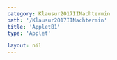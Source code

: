 ```yaml
---
category: Klausur2017IINachtermin
path: '/Klausur2017IINachtermin'
title: 'AppletB1'
type: 'Applet'

layout: nil
---
```

<link type="text/css" href="https://cdnjs.cloudflare.com/ajax/libs/jsxgraph/0.99.6/jsxgraph.css"><link rel="stylesheet" type="text/css" href="{{ site.jsxurl }}/jsxgraph.css" />
<div id="JXG5f3b935a-9326-476c-8e10-99ae943ef28c" class="jxgbox" style="width:500px; height:500px">
<script type="text/javascript">
    (function() {
	const board = JXG.JSXGraph.initBoard('5f3b935a-9326-476c-8e10-99ae943ef28c', {
    							boundingbox: [-15, 15, 15, -15],
                  showFullscreen: true, axis: true
              });

var P = board.create('point', [-9, 44], {name:'P', color:'green', label:{fontsize:16, position:'bot'}, size:2});
var Q = board.create('point', [6, 14], {name:'Q', fixed:true, color:'green', label:{fontsize:16, position:'bot'}, size:2});

var b = board.create('slider', [[30,30], [50,30], [-5, -0.8, 5]]);  
var c = board.create('slider', [[30,20], [50,20], [-5, 4.4, 5]]); 
board.create('text', [27, 30, 'b']);
board.create('text', [27, 20, 'c']);

var f = x => 0.4*x*x+b.Value()*x+c.Value();
var pf = board.create('functiongraph', [f], {strokeWidth:3, strokeColor:'black'});

var g = x => 0.2*x+0.5;
var pg = board.create('functiongraph', [g], {strokeWidth:3, strokeColor:'black'});

var A = board.create('glider', [pg], {color:'orange', label:{fontsize:16, position:'bot'}, size:2});
var B = board.create('point', [function(){return A.X()+2},function(){return A.Y()+3}], {label:{fontsize:16, position:'bot'}, size:2})
var C = board.create('point', [function(){return A.X()}, function(){return 0.4*A.X()*A.X()+b.Value()*A.X()+c.Value()}], {label:{fontsize:16, position:'bot'}, size:2});

var AC = board.create('line', [A,C], {straightFirst:false, straightLast:false});

var D = board.create('point', [function(){return A.X()-2},function(){return A.Y()+3}], {label:{fontsize:16, position:'bot'}, size:2})
var AD = board.create('line', [A,D], {straightFirst:false, straightLast:false});
var AB = board.create('line', [A,B], {straightFirst:false, straightLast:false});
var DC = board.create('line', [D,C], {straightFirst:false, straightLast:false});
var BC = board.create('line', [B,C], {straightFirst:false, straightLast:false});
board.create('text', [-12,10, function(){return 'A(x)='+Math.round((0.8*A.X()*A.X()-2*A.X()+7.8)*100)/100+' FE'}], {fontsize: 18, fixed:true});
board.create('text', [-5,-5,'M II 2017 NT B 1'], {fontsize: 18, fixed:true});
})()
  </script>
  </div>
